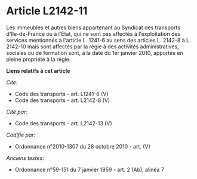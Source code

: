 # Article L2142-11

Les immeubles et autres biens appartenant au Syndicat des transports d'Ile-de-France ou à l'Etat, qui ne sont pas affectés à
l'exploitation des services mentionnés à l'article L. 1241-6 au sens des articles L. 2142-8 à L. 2142-10 mais sont affectés
par la régie à des activités administratives, sociales ou de formation sont, à la date du 1er janvier 2010, apportés en
pleine propriété à la régie.

**Liens relatifs à cet article**

_Cite_:

  - Code des transports - art. L1241-6 (V)
  - Code des transports - art. L2142-8 (V)

_Cité par_:

  - Code des transports - art. L2142-13 (V)

_Codifié par_:

  - Ordonnance n°2010-1307 du 28 octobre 2010 - art. (V)

_Anciens textes_:

  - Ordonnance n°59-151 du 7 janvier 1959 - art. 2 (Ab), alinéa 7
